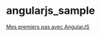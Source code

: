 angularjs_sample
================
[Mes premiers pas avec AngularJS](http://hugeen.wordpress.com/2013/02/02/mes-premiers-pas-avec-angularjs/)
